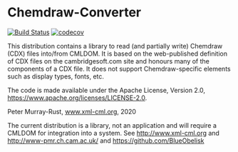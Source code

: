 # Chemdraw-Converter
[![Build Status](https://github.com/BlueObelisk/chemdraw-converter/actions/workflows/maven.yml/badge.svg)](https://github.com/BlueObelisk/chemdraw-converter/actions/workflows/maven.yml)
[![codecov](https://codecov.io/gh/BlueObelisk/chemdraw-converter/branch/main/graph/badge.svg?token=E1NGWVWL04)](https://codecov.io/gh/BlueObelisk/chemdraw-converter)

This distribution contains a library to read (and partially write)
Chemdraw (CDX) files into/from CMLDOM. It is based on the web-published
definition of CDX files on the cambridgesoft.com site and honours
many of the components of a CDX file. It does not support Chemdraw-specific
elements such as display types, fonts, etc.

The code is made available under the Apache License, Version 2.0,
<https://www.apache.org/licenses/LICENSE-2.0>.

Peter Murray-Rust,
www.xml-cml.org, 2020

The current distribution is a library, not an application and will require a
CMLDOM for integration into a system. See http://www.xml-cml.org and
http://www-pmr.ch.cam.ac.uk/ and https://github.com/BlueObelisk
